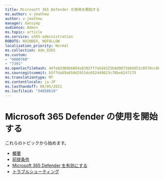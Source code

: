 ```yaml
---
title: Microsoft 365 Defender の使用を開始する
ms.author: v-jmathew
author: v-jmathew
manager: dansimp
audience: Admin
ms.topic: article
ms.service: o365-administration
ROBOTS: NOINDEX, NOFOLLOW
localization_priority: Normal
ms.collection: Adm_O365
ms.custom:
- "9000760"
- "7391"
ms.openlocfilehash: 4dfe82d88b6884a8302ff7a5d4325b8d9075b60d51c8570cc88470d9ee222895
ms.sourcegitcommit: b5f7da89a650d2915dc652449623c78be6247175
ms.translationtype: MT
ms.contentlocale: ja-JP
ms.lasthandoff: 08/05/2021
ms.locfileid: "54058619"
---
```

# <a name="get-started-with-microsoft-365-defender"></a>Microsoft 365 Defender の使用を開始する

これらのトピックから始めます。

- [概要](https://docs.microsoft.com/microsoft-365/security/mtp/microsoft-threat-protection)
- [前提条件](https://docs.microsoft.com/microsoft-365/security/mtp/prerequisites)
- [Microsoft 365 Defender を有効にする](https://docs.microsoft.com/microsoft-365/security/mtp/mtp-enable)
- [トラブルシューティング](https://docs.microsoft.com/microsoft-365/security/mtp/troubleshoot)
